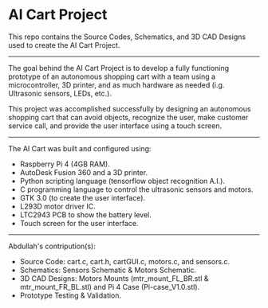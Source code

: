 # AI Cart Project
This repo contains the Source Codes, Schematics, and 3D CAD Designs used to create the AI Cart Project.

---

The goal behind the AI Cart Project is to develop a fully functioning prototype of an autonomous shopping cart with a team using a microcontroller, 3D printer, and as
much hardware as needed (i.g. Ultrasonic sensors, LEDs, etc.).

This project was accomplished successfully by designing an autonomous shopping cart that can avoid
objects, recognize the user, make customer service call, and provide the user interface using a touch
screen.

---

The AI Cart was built and configured using:
* Raspberry Pi 4 (4GB RAM).
* AutoDesk Fusion 360 and a 3D printer.
* Python scripting language (tensorflow object recognition A.I.).
* C programming language to control the ultrasonic sensors and motors.
* GTK 3.0 (to create the user interface).
* L293D motor driver IC.
* LTC2943 PCB to show the battery level.
* Touch screen for the user interface.

---

Abdullah's contripution(s):
* Source Code: cart.c, cart.h, cartGUI.c, motors.c, and sensors.c.
* Schematics: Sensors Schematic & Motors Schematic.
* 3D CAD Designs: Motors Mounts (mtr_mount_FL_BR.stl & mtr_mount_FR_BL.stl) and Pi 4 Case (Pi-case_V1.0.stl).
* Prototype Testing & Validation.
